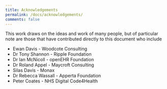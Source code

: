 ```yaml
---
title: Acknowledgements
permalink: /docs/acknowledgements/
comments: false
---
```

This work draws on the ideas and work
of many people, but of particular note are
those that have contributed directly to this
document who include
- Ewan Davis - Woodcote Consulting
- Dr Tony Shannon - Ripple Foundation
- Dr Ian McNicoll - openEHR Foundation
- Dr Roland Appel - Maycroft Consulting
- Silas Davis - Monax
- Dr Rebecca Wassall - Apperta Foundation
- Peter Coates - NHS Digital Code4Health
